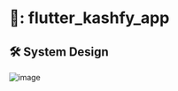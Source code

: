 # 📘: flutter_kashfy_app

## 🛠️ System Design 
![image](https://github.com/user-attachments/assets/0bfb5f38-497a-4739-bbec-2ed8bf4d084f)


